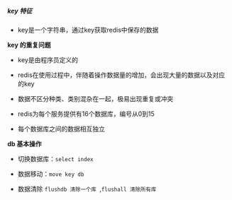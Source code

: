 ##### key 特征

+ key是一个字符串，通过key获取redis中保存的数据

**key 的重复问题**

+ key是由程序员定义的

+ redis在使用过程中，伴随着操作数据量的增加，会出现大量的数据以及对应的key

+ 数据不区分种类、类别混杂在一起，极易出现重复或冲突

+ redis为每个服务提供有16个数据库，编号从0到15

+ 每个数据库之间的数据相互独立

**db 基本操作**

+ 切换数据库：`select index`

+ 数据移动：`move key db`

+ 数据清除 `flushdb 清除一个库 `,`flushall 清除所有库`



